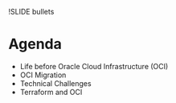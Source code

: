 !SLIDE bullets

# Agenda

* Life before Oracle Cloud Infrastructure (OCI)
* OCI Migration
* Technical Challenges
* Terraform and OCI